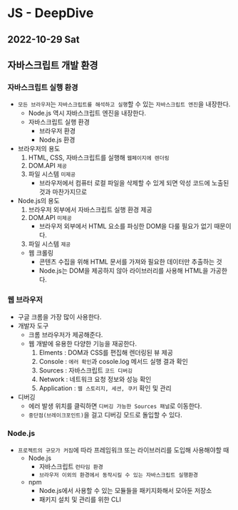 # JS - DeepDive
## 2022-10-29 Sat

## 자바스크립트 개발 환경

### 자바스크립트 실행 환경

* `모든 브라우저`는 `자바스크립트를 해석하고 실행`할 수 있는 `자바스크립트 엔진`을 내장한다.
  - Node.js 역시 자바스크립트 엔진을 내장한다.
  - 자바스크립트 실행 환경
    - 브라우저 환경
    - Node.js 환경
* 브라우저의 용도
  1. HTML, CSS, 자바스크립트를 실행해 `웹페이지에 렌더링`
  2. DOM.API `제공`
  3. 파일 시스템 `미제공`
       - 브라우저에서 컴퓨터 로컬 파일을 삭제할 수 있게 되면 악성 코드에 노출된 것과 마찬가지므로
* Node.js의 용도
  1. 브라우저 외부에서 자바스크립트 실행 환경 제공
  2. DOM.API `미제공`
       - 브라우저 외부에서 HTML 요소를 파싱한 DOM을 다룰 필요가 없기 때문이다.
  3. 파일 시스템 `제공`
  - 웹 크롤링
    - 콘텐츠 수집을 위해 HTML 문서를 가져와 필요한 데이터만 추출하는 것
    - Node.js는 DOM을 제공하지 않아 라이브러리를 사용해 HTML을 가공한다.

### 웹 브라우저

* 구글 크롬을 가장 많이 사용한다.
* 개발자 도구
  - 크롬 브라우저가 제공해준다.
  - 웹 개발에 유용한 다양한 기능을 재공한다.
    1. Elments : DOM과 CSS를 편집해 렌더링된 뷰 제공
    2. Console : `에러 확인`과 cosole.log 메서드 실행 결과 확인
    3. Sources : 자바스크립트 `코드 디버깅`
    4. Network : 네트워크 요청 정보와 성능 확인
    5. Application : `웹 스토리지, 세션, 쿠키` 확인 및 관리
* 디버깅
  - 에러 발생 위치를 클릭하면 `디버깅 가능한 Sources 패널`로 이동한다.
  - `중단점(브레이크포인트)`을 걸고 디버깅 모드로 돌입할 수 있다.

### Node.js

* `프로젝트의 규모가 커짐`에 따라 프레임워크 또는 라이브러리를 도입해 사용해야할 때
  - Node.js
    - 자바스크립트 `런타임 환경`
    - `브라우저 이외의 환경에서 동작시킬 수 있는 자바스크립트 실행환경`
  - npm
    - Node.js에서 사용할 수 있는 모듈들을 패키지화해서 모아둔 저장소
    - 패키지 설치 및 관리를 위한 CLI